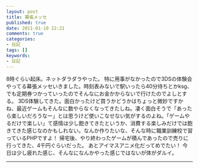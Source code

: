 ```yaml
---
layout: post
title: 幕張メッセ
published: true
date: 2011-01-10 22:21
comments: true
categories:
- 日記
tags: []
keywords:
- 日記
---
```

8時ぐらい起床。ネットダラダラやった。
特に用事がなかったので3DSの体験会やってる幕張メッセいきました。時刻表みないで駅いったら40分待ちとかksg、でも定期券つかっていったのでそんなにお金かからないで行けたのでよしとする。
3DS体験してきた。面白かったけど買うかどうかはちょっと微妙ですかね、最近ゲームもそんなに数やらなくなってきたしね。凄く面白そうで「あったら楽しいだろうなー」とは思うけど使いこなせない気がするのよね。「ゲームやるだけで楽しい」て感情は少し飽きてきたというか、消費する楽しみだけでは飽きてきた感じなのかもしれない。なんか作りたいな、そんな時に職業訓練校で習っているPHPですよ！
帰宅後、やり終わったゲームが積んであったので売りに行ってきた、4千円ぐらいだった。
あとアイマスアニメ化だってめでたい！
今日は少し疲れた感じ、そんなになんかやった感じではないが体がダルイ。

---

